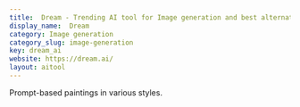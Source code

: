 ```yaml
---
title:  Dream - Trending AI tool for Image generation and best alternatives
display_name:  Dream
category: Image generation
category_slug: image-generation
key: dream_ai
website: https://dream.ai/
layout: aitool
---
```


Prompt-based paintings in various styles.
